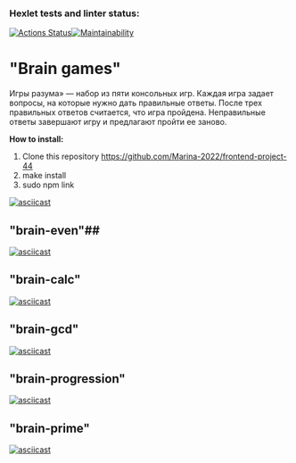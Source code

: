 ### Hexlet tests and linter status:
[![Actions Status](https://github.com/Marina-2022/frontend-project-44/workflows/hexlet-check/badge.svg)](https://github.com/Marina-2022/frontend-project-44/actions)[![Maintainability](https://api.codeclimate.com/v1/badges/d9f1cf8f83dcac00c754/maintainability)](https://codeclimate.com/github/Marina-2022/frontend-project-44/maintainability)

# "Brain games" #

Игры разума» — набор из пяти консольных игр. Каждая игра задает вопросы, на которые нужно дать правильные ответы. После трех правильных ответов считается, что игра пройдена. Неправильные ответы завершают игру и предлагают пройти ее заново.

**How to install:**

1. Сlone this repository https://github.com/Marina-2022/frontend-project-44
2. make install
3. sudo npm link

[![asciicast](https://asciinema.org/a/7FFzTJ7iOmewEHw6d4tcoLUsd.svg)](https://asciinema.org/a/7FFzTJ7iOmewEHw6d4tcoLUsd)

## "brain-even"##
 [![asciicast](https://asciinema.org/a/bpxLbPabuQUY8KitLTumtqW5Q.svg)](https://asciinema.org/a/bpxLbPabuQUY8KitLTumtqW5Q)

## "brain-calc" ##
 [![asciicast](https://asciinema.org/a/rVBUbrD3fQdbGwmgatVPhcPnU.svg)](https://asciinema.org/a/rVBUbrD3fQdbGwmgatVPhcPnU)

## "brain-gcd" ##
 [![asciicast](https://asciinema.org/a/MK5JCh7m72KEypuH3VlKGSw19.svg)](https://asciinema.org/a/MK5JCh7m72KEypuH3VlKGSw19)

## "brain-progression"  ##
 [![asciicast](https://asciinema.org/a/YTOc6cgV6y3DhfnCVOVQsNyLj.svg)](https://asciinema.org/a/YTOc6cgV6y3DhfnCVOVQsNyLj)

## "brain-prime" ##
 [![asciicast](https://asciinema.org/a/zgDwbb9qF1jRikHEysaaX7QuR.svg)](https://asciinema.org/a/zgDwbb9qF1jRikHEysaaX7QuR)